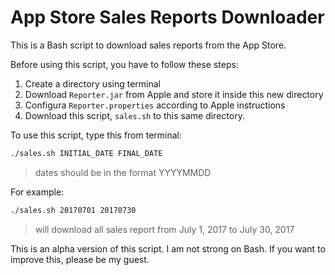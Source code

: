 # App Store Sales Reports Downloader

This is a Bash script to download sales reports from the App Store.

Before using this script, you have to follow these steps:

1. Create a directory using terminal
2. Download `Reporter.jar` from Apple and store it inside this new directory
3. Configura `Reporter.properties` according to Apple instructions
4. Download this script, `sales.sh` to this same directory.

To use this script, type this from terminal:

```sh
./sales.sh INITIAL_DATE FINAL_DATE
```

> dates should be in the format YYYYMMDD

For example:

```sh
./sales.sh 20170701 20170730
```
> will download all sales report from July 1, 2017 to July 30, 2017

This is an alpha version of this script. I am not strong on Bash. If you want to improve this, please be my guest.
